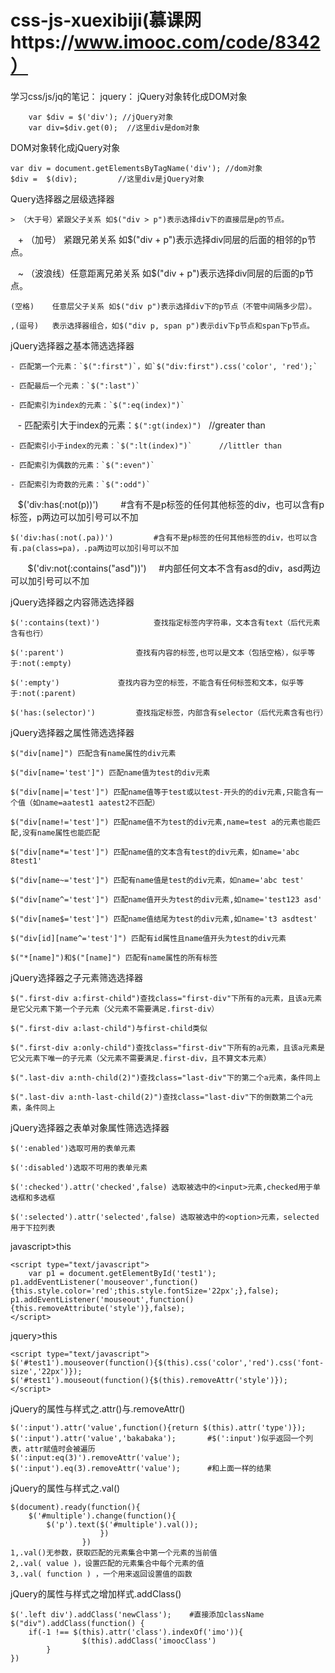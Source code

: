 # css-js-xuexibiji(慕课网https://www.imooc.com/code/8342）
学习css/js/jq的笔记：
jquery：
jQuery对象转化成DOM对象

		var $div = $('div'); //jQuery对象
		var div=$div.get(0);  //这里div是dom对象
    
DOM对象转化成jQuery对象  

    var div = document.getElementsByTagName('div'); //dom对象
    $div =  $(div);         //这里div是jQuery对象
    
Query选择器之层级选择器    

    > （大于号）紧跟父子关系 如$("div > p")表示选择div下的直接层是p的节点。

    + （加号）  紧跟兄弟关系 如$("div + p")表示选择div同层的后面的相邻的p节点。

    ~ （波浪线）任意距离兄弟关系 如$("div + p")表示选择div同层的后面的p节点。

    (空格)    任意层父子关系 如$("div p")表示选择div下的p节点（不管中间隔多少层）。

    ,(逗号)   表示选择器组合，如$("div p, span p")表示div下p节点和span下p节点。
    
jQuery选择器之基本筛选选择器

    - 匹配第一个元素：`$(":first")`，如`$("div:first").css('color', 'red');`

    - 匹配最后一个元素：`$(":last")`

    - 匹配索引为index的元素：`$(":eq(index)")`

    - 匹配索引大于index的元素：`$(":gt(index)")`   //greater than

    - 匹配索引小于index的元素：`$(":lt(index)")`      //littler than

    - 匹配索引为偶数的元素：`$(":even")`

    - 匹配索引为奇数的元素：`$(":odd")`
    
    $('div:has(:not(p))')         #含有不是p标签的任何其他标签的div，也可以含有p标签，p两边可以加引号可以不加
    
    $('div:has(:not(.pa))')         #含有不是p标签的任何其他标签的div，也可以含有.pa(class=pa)，.pa两边可以加引号可以不加
    
    $('div:not(:contains("asd"))')     #内部任何文本不含有asd的div，asd两边可以加引号可以不加
    
   
jQuery选择器之内容筛选选择器

	$(':contains(text)')  			查找指定标签内字符串，文本含有text（后代元素含有也行）

	$(':parent')				查找有内容的标签,也可以是文本（包括空格），似乎等于:not(:empty)

	$(':empty')				查找内容为空的标签，不能含有任何标签和文本，似乎等于:not(:parent)

	$('has:(selector)')			查找指定标签，内部含有selector（后代元素含有也行）
	
	
jQuery选择器之属性筛选选择器
	
	$("div[name]") 匹配含有name属性的div元素

	$("div[name='test']") 匹配name值为test的div元素
	
	$("div[name|='test']") 匹配name值等于test或以test-开头的的div元素,只能含有一个值（如name=aatest1 aatest2不匹配）

	$("div[name!='test']") 匹配name值不为test的div元素,name=test a的元素也能匹配,没有name属性也能匹配

	$("div[name*='test']") 匹配name值的文本含有test的div元素，如name='abc 8test1'
	
	$("div[name~='test']") 匹配有name值是test的div元素，如name='abc test'

	$("div[name^='test']") 匹配name值开头为test的div元素,如name='test123 asd'

	$("div[name$='test']") 匹配name值结尾为test的div元素,如name='t3 asdtest'

	$("div[id][name^='test']") 匹配有id属性且name值开头为test的div元素
	
	$("*[name]")和$("[name]") 匹配有name属性的所有标签
	
jQuery选择器之子元素筛选选择器

	$(".first-div a:first-child")查找class="first-div"下所有的a元素，且该a元素是它父元素下第一个子元素（父元素不需要满足.first-div）

	$(".first-div a:last-child")与first-child类似

	$(".first-div a:only-child")查找class="first-div"下所有的a元素，且该a元素是它父元素下唯一的子元素（父元素不需要满足.first-div，且不算文本元素）

	$(".last-div a:nth-child(2)")查找class="last-div"下的第二个a元素，条件同上

	$(".last-div a:nth-last-child(2)")查找class="last-div"下的倒数第二个a元素，条件同上
	
jQuery选择器之表单对象属性筛选选择器

	$(':enabled')选取可用的表单元素

	$(':disabled')选取不可用的表单元素

	$(':checked').attr('checked',false) 选取被选中的<input>元素,checked用于单选框和多选框

	$(':selected').attr('selected',false) 选取被选中的<option>元素，selected用于下拉列表

javascript>this 

    <script type="text/javascript">
        var p1 = document.getElementById('test1');
	p1.addEventListener('mouseover',function(){this.style.color='red';this.style.fontSize='22px';},false);
	p1.addEventListener('mouseout',function(){this.removeAttribute('style')},false);
    </script>

jquery>this

    <script type="text/javascript">
	$('#test1').mouseover(function(){$(this).css('color','red').css('font-size','22px')});
	$('#test1').mouseout(function(){$(this).removeAttr('style')});
    </script>

jQuery的属性与样式之.attr()与.removeAttr()

	$(':input').attr('value',function(){return $(this).attr('type')});			
	$(':input').attr('value','bakabaka');		#$(':input')似乎返回一个列表，attr赋值时会被遍历
	$(':input:eq(3)').removeAttr('value');
	$(':input').eq(3).removeAttr('value');		#和上面一样的结果

jQuery的属性与样式之.val()

	$(document).ready(function(){
		$('#multiple').change(function(){
			$('p').text($('#multiple').val());
						})
					})
	1,.val()无参数，获取匹配的元素集合中第一个元素的当前值
	2,.val( value )，设置匹配的元素集合中每个元素的值
	3,.val( function ) ，一个用来返回设置值的函数
	
	
jQuery的属性与样式之增加样式.addClass()

	$('.left div').addClass('newClass');	#直接添加className
	$("div").addClass(function() {		
		if(-1 !== $(this).attr('class').indexOf('imo')){
                	$(this).addClass('imoocClass')
            }
	})
